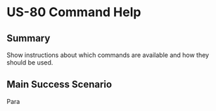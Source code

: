 # US-80 Command Help

## Summary

Show instructions about which commands are available and how they should be used.
  
## Main Success Scenario

Para
